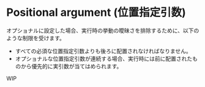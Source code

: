 # Positional argument (位置指定引数)

オプショナルに設定した場合、実行時の挙動の曖昧さを排除するために、以下のような制限を受けます。

- すべての必須な位置指定引数よりも後ろに配置されなければなりません。
- オプショナルな位置指定引数が連続する場合、実行時には前に配置されたものから優先的に実引数が当てはめられます。

WIP
